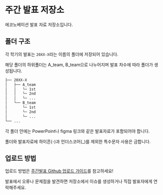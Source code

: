 # 주간 발표 저장소

에코노베이션 발표 자료 저장소입니다.

## 폴더 구조

각 학기의 발표는 `20XX-X`라는 이름의 폴더에 저장되어 있습니다.

해당 폴더의 하위폴더는 A_team, B_team으로 나누어지며 발표 차수에 따라 폴더가 생성됩니다.

```bash
├── 20XX-X
│   ├── A_team
│   │   └─ 1st
│   │   └─ 2nd
│   │   └─ ...
│   └── B_team
│       └─ 1st
│       └─ 2nd
│       └─ ...
└── ...
```

각 폴더 안에는 PowerPoint나 figma 링크와 같은 발표자료가 포함되어야 합니다.

폴더와 발표자료에 하이픈(-)과 언더스코어(\_)를 제외한 특수문자 사용은 금합니다.

## 업로드 방법

업로드 방법은 [주간발표 Github 업로드 가이드](https://github.com/JNU-econovation/weekly_presentation/blob/main/upload-guide.md)를 참고하세요!

발표에서 오류나 문제점을 발견하면 저장소에서 이슈를 생성하거나 직접 발표자에게 연락해주세요.
